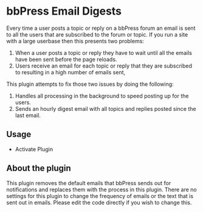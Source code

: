 bbPress Email Digests
=====================

Every time a user posts a topic or reply on a bbPress forum an email is sent to all the users that are subscribed to the forum or topic. If you run a site with a large userbase then this presents two problems:

1. When a user posts a topic or reply they have to wait until all the emails have been sent before the page reloads.
2. Users receive an email for each topic or reply that they are subscribed to resulting in a high number of emails sent,

This plugin attempts to fix those two issues by doing the following:

1. Handles all processing in the background to speed posting up for the users.
2. Sends an hourly digest email with all topics and replies posted since the last email.

## Usage

* Activate Plugin

## About the plugin

This plugin removes the default emails that bbPress sends out for notifications and replaces them with the process in this plugin. There are no settings for this plugin to change the frequency of emails or the text that is sent out in emails. Please edit the code directly if you wish to change this.
